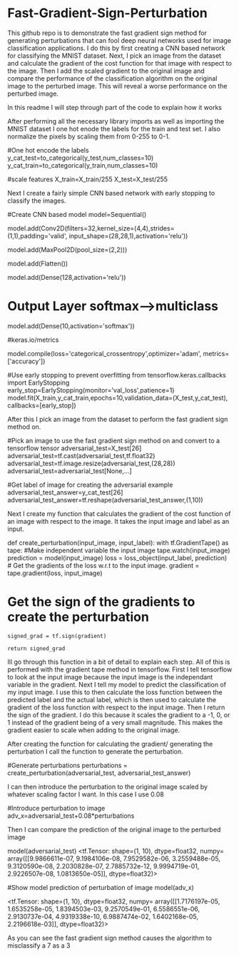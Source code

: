 # Fast-Gradient-Sign-Perturbation

This github repo is to demonstrate the fast gradient sign method for generating perturbations that can fool deep neural networks used for image classification applications.  I do this by first creating a CNN based network for classifying the MNIST dataset.  Next, I pick an image from the dataset and calculate the gradient of the cost function for that image with respect to the image.  Then I add the scaled gradient to the original image and compare the performance of the classification algorithm on the original image to the perturbed image.  This will reveal a worse performance on the perturbed image.

In this readme I will step through part of the code to explain how it works

After performing all the necessary library imports as well as importing the MNIST dataset I one hot enode the labels for the train and test set.  I also normalize the pixels by scaling them from 0-255 to 0-1.

#One hot encode the labels
y_cat_test=to_categorical(y_test,num_classes=10)
y_cat_train=to_categorical(y_train,num_classes=10)

#scale features
X_train=X_train/255
X_test=X_test/255

Next I create a fairly simple CNN based network with early stopping to classify the images.

#Create CNN based model
model=Sequential()

model.add(Conv2D(filters=32,kernel_size=(4,4),strides=(1,1),padding='valid',
                input_shape=(28,28,1),activation='relu'))

model.add(MaxPool2D(pool_size=(2,2)))

model.add(Flatten())

model.add(Dense(128,activation='relu'))

# Output Layer softmax-->multiclass

model.add(Dense(10,activation='softmax'))

#keras.io/metrics

model.compile(loss='categorical_crossentropy',optimizer='adam',
             metrics=['accuracy'])
             
#Use early stopping to prevent overfitting
from tensorflow.keras.callbacks import EarlyStopping
early_stop=EarlyStopping(monitor='val_loss',patience=1)
model.fit(X_train,y_cat_train,epochs=10,validation_data=(X_test,y_cat_test),
         callbacks=[early_stop])
         
After this I pick an image from the dataset to perform the fast gradient sign method on.

#Pick an image to use the fast gradient sign method on and convert to a tensorflow tensor
adversarial_test=X_test[26]
adversarial_test=tf.cast(adversarial_test,tf.float32)
adversarial_test=tf.image.resize(adversarial_test,(28,28))
adversarial_test=adversarial_test[None,...]

#Get label of image for creating the adversarial example
adversarial_test_answer=y_cat_test[26]
adversarial_test_answer=tf.reshape(adversarial_test_answer,(1,10))

Next I create my function that calculates the gradient of the cost function of an image with respect to the image.  It takes the input image and label as an input.

def create_perturbation(input_image, input_label):
    with tf.GradientTape() as tape:
        #Make independent variable the input image
        tape.watch(input_image)
        prediction = model(input_image)
        loss = loss_object(input_label, prediction)
     # Get the gradients of the loss w.r.t to the input image.
    gradient = tape.gradient(loss, input_image)
  # Get the sign of the gradients to create the perturbation
    signed_grad = tf.sign(gradient)
    
    return signed_grad
    
Ill go through this function in a bit of detail to explain each step.  All of this is performed with the gradient tape method in tensorflow.  First I tell tensorflow to look at the input image because the input image is the independant variable in the gradient.  Next I tell my model to predict the classification of my input image.  I use this to then calculate the loss function between the predicted label and the actual label, which is then used to calculate the gradient of the loss function with respect to the input image.  Then I return the sign of the gradient.  I do this because it scales the gradient to a -1, 0, or 1 instead of the gradient being of a very small magnitude.  This makes the gradient easier to scale when adding to the original image.

After creating the function for calculating the gradient/ generating the perturbation I call the function to generate the perturbation.

#Generate perturbations
perturbations = create_perturbation(adversarial_test, adversarial_test_answer)

I can then introduce the perturbation to the original image scaled by whatever scaling factor I want.  In this case I use 0.08

#Introduce perturbation to image
adv_x=adversarial_test+0.08*perturbations

Then I can compare the prediction of the original image to the perturbed image

model(adversarial_test)
<tf.Tensor: shape=(1, 10), dtype=float32, numpy=
array([[9.9866611e-07, 9.1984106e-08, 7.9529582e-06, 3.2559488e-05,
        9.3120590e-08, 2.2030828e-07, 2.7885732e-12, 9.9994719e-01,
        2.9226507e-08, 1.0813650e-05]], dtype=float32)>
        
#Show model prediction of perturbation of image
model(adv_x)

<tf.Tensor: shape=(1, 10), dtype=float32, numpy=
array([[1.7176197e-05, 1.6535258e-05, 1.8394503e-03, 9.2570549e-01,
        6.5586551e-06, 2.9130737e-04, 4.9319338e-10, 6.9887474e-02,
        1.6402168e-05, 2.2196618e-03]], dtype=float32)>
        
As you can see the fast gradient sign method causes the algorithm to misclassify a 7 as a 3

